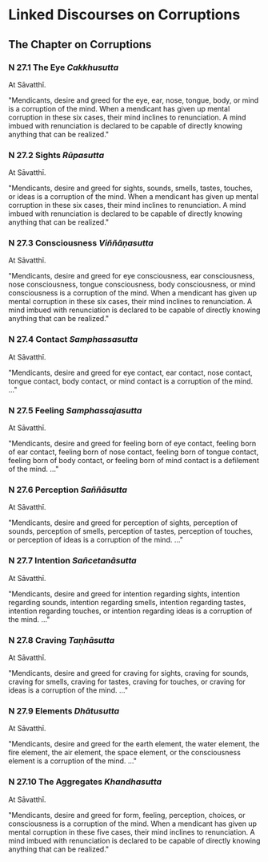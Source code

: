 # Linked Discourses on Corruptions

<!--pg-->
## The Chapter on Corruptions

### N 27.1 The Eye *Cakkhusutta*

At Sāvatthī.

"Mendicants, desire and greed for the eye, ear, nose, tongue, body, or
mind is a corruption of the mind. When a mendicant has given up mental
corruption in these six cases, their mind inclines to renunciation. A
mind imbued with renunciation is declared to be capable of directly
knowing anything that can be realized."

<!--pg-->
### N 27.2 Sights *Rūpasutta*

At Sāvatthī.

"Mendicants, desire and greed for sights, sounds, smells, tastes,
touches, or ideas is a corruption of the mind. When a mendicant has
given up mental corruption in these six cases, their mind inclines to
renunciation. A mind imbued with renunciation is declared to be capable
of directly knowing anything that can be realized."

<!--pg-->
### N 27.3 Consciousness *Viññāṇasutta*

At Sāvatthī.

"Mendicants, desire and greed for eye consciousness, ear consciousness,
nose consciousness, tongue consciousness, body consciousness, or mind
consciousness is a corruption of the mind. When a mendicant has given up
mental corruption in these six cases, their mind inclines to
renunciation. A mind imbued with renunciation is declared to be capable
of directly knowing anything that can be realized."

<!--pg-->
### N 27.4 Contact *Samphassasutta*

At Sāvatthī.

"Mendicants, desire and greed for eye contact, ear contact, nose
contact, tongue contact, body contact, or mind contact is a corruption
of the mind. ..."

<!--pg-->
### N 27.5 Feeling *Samphassajasutta*

At Sāvatthī.

"Mendicants, desire and greed for feeling born of eye contact, feeling
born of ear contact, feeling born of nose contact, feeling born of
tongue contact, feeling born of body contact, or feeling born of mind
contact is a defilement of the mind. ..."

<!--pg-->
### N 27.6 Perception *Saññāsutta*

At Sāvatthī.

"Mendicants, desire and greed for perception of sights, perception of
sounds, perception of smells, perception of tastes, perception of
touches, or perception of ideas is a corruption of the mind. ..."

<!--pg-->
### N 27.7 Intention *Sañcetanāsutta*

At Sāvatthī.

"Mendicants, desire and greed for intention regarding sights, intention
regarding sounds, intention regarding smells, intention regarding
tastes, intention regarding touches, or intention regarding ideas is a
corruption of the mind. ..."

<!--pg-->
### N 27.8 Craving *Taṇhāsutta*

At Sāvatthī.

"Mendicants, desire and greed for craving for sights, craving for
sounds, craving for smells, craving for tastes, craving for touches, or
craving for ideas is a corruption of the mind. ..."

<!--pg-->
### N 27.9 Elements *Dhātusutta*

At Sāvatthī.

"Mendicants, desire and greed for the earth element, the water element,
the fire element, the air element, the space element, or the
consciousness element is a corruption of the mind. ..."

<!--pg-->
### N 27.10 The Aggregates *Khandhasutta*

At Sāvatthī.

"Mendicants, desire and greed for form, feeling, perception, choices, or
consciousness is a corruption of the mind. When a mendicant has given up
mental corruption in these five cases, their mind inclines to
renunciation. A mind imbued with renunciation is declared to be capable
of directly knowing anything that can be realized."



